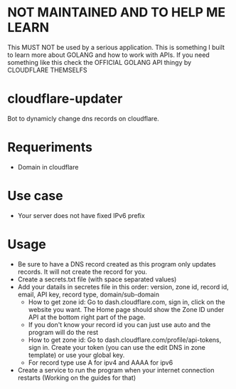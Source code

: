 # NOT MAINTAINED AND TO HELP ME LEARN
This MUST NOT be used by a serious application. This is something I built to learn more about GOLANG and how to work with APIs. If you need something like this check the OFFICIAL GOLANG API thingy by CLOUDFLARE THEMSELFS
# cloudflare-updater
Bot to dynamicly change dns records on cloudflare.

# Requeriments
* Domain in cloudflare

# Use case
* Your server does not have fixed IPv6 prefix

# Usage
* Be sure to have a DNS record created as this program only updates records. It will not create the record for you.
* Create a secrets.txt file (with space separated values)
* Add your datails in secretes file in this order: version, zone id, record id, email, API key, record type, domain/sub-domain
  * How to get zone id: Go to dash.cloudflare.com, sign in, click on the website you want. The Home page should show the Zone ID under API at the bottom right part of the page.
  * If you don't know your record id you can just use auto and the program will do the rest
  * How to get zone id: Go to dash.cloudflare.com/profile/api-tokens, sign in. Create your token (you can use the edit DNS in zone template) or use your global key.
  * For record type use A for ipv4 and AAAA for ipv6
* Create a service to run the program when your internet connection restarts (Working on the guides for that)
